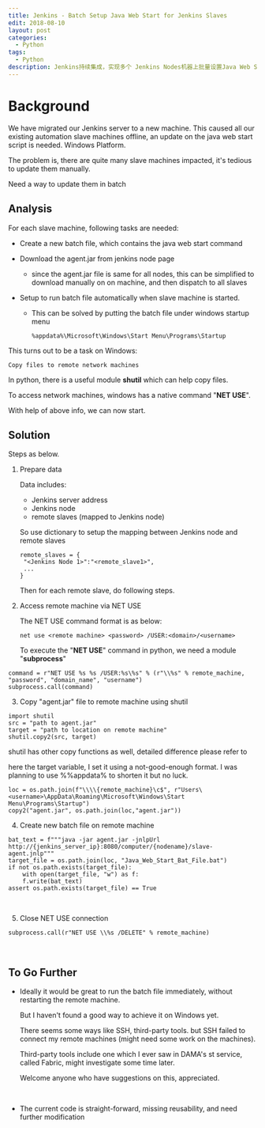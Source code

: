 ```yaml
---
title: Jenkins - Batch Setup Java Web Start for Jenkins Slaves
edit: 2018-08-10
layout: post
categories:
  - Python
tags:
  - Python
description: Jenkins持续集成，实现多个 Jenkins Nodes机器上批量设置Java Web Start.
---
```


# Background

We have migrated our Jenkins server to a new machine. This caused all our existing automation slave machines offline, an update on the java web start script is needed. Windows Platform.

The problem is, there are quite many slave machines impacted, it's tedious to update them manually.

Need a way to update them in batch

## Analysis

For each slave machine, following tasks are needed:

- Create a new batch file, which contains the java web start command

- Download the agent.jar from jenkins node page

  - since the agent.jar file is same for all nodes, this can be simplified to download manually on on machine, and then dispatch to all slaves

- Setup to run batch file automatically when slave machine is started.

  - This can be solved by putting the batch file under windows startup menu

    ```
    %appdata%\Microsoft\Windows\Start Menu\Programs\Startup
    ```

This turns out to be a task on Windows:

```
Copy files to remote network machines
```

In python, there is a useful module **shutil** which can help copy files.

To access network machines, windows has a native command "**NET USE**".

With help of above info, we can now start.

## Solution

Steps as below. 

1. Prepare data

   Data includes:

   - Jenkins server address
   - Jenkins node
   - remote slaves (mapped to Jenkins node)

   So use dictionary to setup the mapping between Jenkins node and remote slaves

   ```
   remote_slaves = {
   	"<Jenkins Node 1>":"<remote_slave1>",
   	...
   }
   ```

   Then for each remote slave, do following steps.

2. Access remote machine via NET USE

   The NET USE command format is as below:

   ```
   net use <remote machine> <password> /USER:<domain>/<username>
   ```

   To execute the "**NET USE**" command in python, we need a module "**subprocess**"

```
command = r"NET USE %s %s /USER:%s\%s" % (r"\\%s" % remote_machine, "password", "domain_name", "username")
subprocess.call(command)
```

3. Copy "agent.jar" file to remote machine using shutil

```
import shutil
src = "path to agent.jar"
target = "path to location on remote machine"
shutil.copy2(src, target)
```

shutil has other copy functions as well, detailed difference please refer to []()

here the target variable, I set it using a not-good-enough format. I was planning to use %%appdata% to shorten it but no luck.

```
loc = os.path.join(f"\\\\{remote_machine}\c$", r"Users\	<username>\AppData\Roaming\Microsoft\Windows\Start Menu\Programs\Startup")
copy2("agent.jar", os.path.join(loc,"agent.jar"))
```

4. Create new batch file on remote machine

```
bat_text = f"""java -jar agent.jar -jnlpUrl http://{jenkins_server_ip}:8080/computer/{nodename}/slave-agent.jnlp"""
target_file = os.path.join(loc, "Java_Web_Start_Bat_File.bat")
if not os.path.exists(target_file):
    with open(target_file, "w") as f:
    f.write(bat_text)
assert os.path.exists(target_file) == True
```

​

5. Close NET USE connection

```
subprocess.call(r"NET USE \\%s /DELETE" % remote_machine)
```

​

## To Go Further

- Ideally it would be great to run the batch file immediately, without restarting the remote machine.

  But I haven't found a good way to achieve it on Windows yet.

  There seems some ways like SSH, third-party tools. but SSH failed to connect my remote machines (might need some work on the machines).

  Third-party tools include one which I ever saw in DAMA's st service, called Fabric, might investigate some time later.

  Welcome anyone who have suggestions on this, appreciated.

  ​

- The current code is straight-forward, missing reusability, and need further modification

